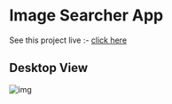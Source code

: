 # Image Searcher App

See this project live :- [click here](https://image-search-app-amangupta.netlify.app/)




## Desktop View
![img](/demo.gif)
